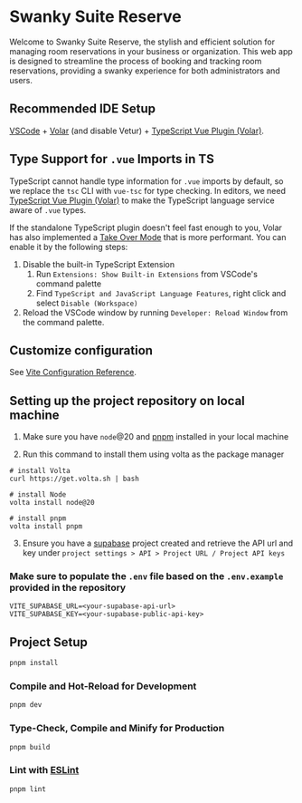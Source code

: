 # Swanky Suite Reserve

Welcome to Swanky Suite Reserve, the stylish and efficient solution for managing room reservations in your business or organization. This web app is designed to streamline the process of booking and tracking room reservations, providing a swanky experience for both administrators and users.

## Recommended IDE Setup

[VSCode](https://code.visualstudio.com/) + [Volar](https://marketplace.visualstudio.com/items?itemName=Vue.volar) (and disable Vetur) + [TypeScript Vue Plugin (Volar)](https://marketplace.visualstudio.com/items?itemName=Vue.vscode-typescript-vue-plugin).

## Type Support for `.vue` Imports in TS

TypeScript cannot handle type information for `.vue` imports by default, so we replace the `tsc` CLI with `vue-tsc` for type checking. In editors, we need [TypeScript Vue Plugin (Volar)](https://marketplace.visualstudio.com/items?itemName=Vue.vscode-typescript-vue-plugin) to make the TypeScript language service aware of `.vue` types.

If the standalone TypeScript plugin doesn't feel fast enough to you, Volar has also implemented a [Take Over Mode](https://github.com/johnsoncodehk/volar/discussions/471#discussioncomment-1361669) that is more performant. You can enable it by the following steps:

1. Disable the built-in TypeScript Extension
    1) Run `Extensions: Show Built-in Extensions` from VSCode's command palette
    2) Find `TypeScript and JavaScript Language Features`, right click and select `Disable (Workspace)`
2. Reload the VSCode window by running `Developer: Reload Window` from the command palette.

## Customize configuration

See [Vite Configuration Reference](https://vitejs.dev/config/).

## Setting up the project repository on local machine

1. Make sure you have `node`@20 and [pnpm](https://pnpm.io/installation) installed in your local machine

2. Run this command to install them using volta as the package manager
```
# install Volta
curl https://get.volta.sh | bash

# install Node
volta install node@20

# install pnpm
volta install pnpm
```

3. Ensure you have a [supabase](https://supabase.com/) project created and retrieve the API url and key under `project settings > API > Project URL / Project API keys`

### Make sure to populate the `.env` file based on the `.env.example` provided in the repository

```
VITE_SUPABASE_URL=<your-supabase-api-url>
VITE_SUPABASE_KEY=<your-supabase-public-api-key>
```

## Project Setup

```sh
pnpm install
```

### Compile and Hot-Reload for Development

```sh
pnpm dev
```

### Type-Check, Compile and Minify for Production

```sh
pnpm build
```

### Lint with [ESLint](https://eslint.org/)

```sh
pnpm lint
```
